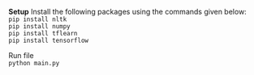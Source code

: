 **Setup**
Install the following packages using the commands given below: <br />
`pip install nltk`<br />
`pip install numpy`<br />
`pip install tflearn`<br />
`pip install tensorflow`

Run file<br />
`python main.py`
